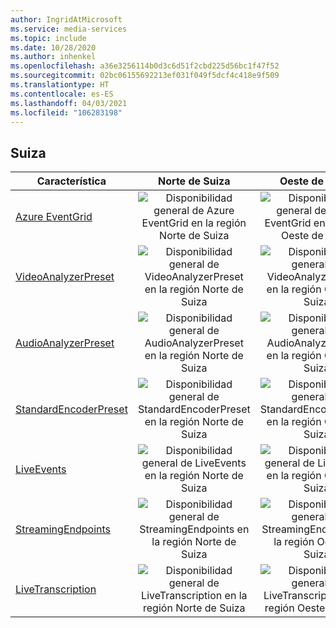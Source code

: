 ```yaml
---
author: IngridAtMicrosoft
ms.service: media-services
ms.topic: include
ms.date: 10/28/2020
ms.author: inhenkel
ms.openlocfilehash: a36e3256114b0d3c6d51f2cbd225d56bc1f47f52
ms.sourcegitcommit: 02bc06155692213ef031f049f5dcf4c418e9f509
ms.translationtype: HT
ms.contentlocale: es-ES
ms.lasthandoff: 04/03/2021
ms.locfileid: "106283198"
---
```

<!--Feature availability in region-->
## <a name="switzerland"></a>Suiza

| Característica | Norte de Suiza | Oeste de Suiza |
| --- | :---: | :---: |
| [Azure EventGrid](../monitoring/reacting-to-media-services-events.md) |![Disponibilidad general de Azure EventGrid en la región Norte de Suiza](../media/azure-clouds-regions/ga.svg)  |![Disponibilidad general de Azure EventGrid en la región Oeste de Suiza](../media/azure-clouds-regions/ga.svg) |
| [VideoAnalyzerPreset](../analyze-video-audio-files-concept.md) |![Disponibilidad general de VideoAnalyzerPreset en la región Norte de Suiza](../media/azure-clouds-regions/ga.svg)  | ![Disponibilidad general de VideoAnalyzerPreset en la región Oeste de Suiza](../media/azure-clouds-regions/ga.svg) |
| [AudioAnalyzerPreset](../analyze-video-audio-files-concept.md) |![Disponibilidad general de AudioAnalyzerPreset en la región Norte de Suiza](../media/azure-clouds-regions/ga.svg)  | ![Disponibilidad general de AudioAnalyzerPreset en la región Oeste de Suiza](../media/azure-clouds-regions/ga.svg) |
| [StandardEncoderPreset](../encode-concept.md) |![Disponibilidad general de StandardEncoderPreset en la región Norte de Suiza](../media/azure-clouds-regions/ga.svg)  | ![Disponibilidad general de StandardEncoderPreset en la región Oeste de Suiza](../media/azure-clouds-regions/ga.svg) |
| [LiveEvents](../stream-live-streaming-concept.md) |![Disponibilidad general de LiveEvents en la región Norte de Suiza](../media/azure-clouds-regions/ga.svg)  | ![Disponibilidad general de LiveEvents en la región Oeste de Suiza](../media/azure-clouds-regions/ga.svg) |
| [StreamingEndpoints](../stream-streaming-endpoint-concept.md) |![Disponibilidad general de StreamingEndpoints en la región Norte de Suiza](../media/azure-clouds-regions/ga.svg) | ![Disponibilidad general de StreamingEndpoints en la región Oeste de Suiza](../media/azure-clouds-regions/ga.svg) |
| [LiveTranscription](../live-event-live-transcription-how-to.md) |![Disponibilidad general de LiveTranscription en la región Norte de Suiza](../media/azure-clouds-regions/ga.svg) |![Disponibilidad general de LiveTranscription en la región Oeste de Suiza](../media/azure-clouds-regions/ga.svg) |
